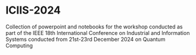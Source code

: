 # ICIIS-2024
Collection of powerpoint and notebooks for the workshop conducted as part of the IEEE 18th International Conference on Industrial and Information Systems conducted from 21st-23rd December 2024 on Quantum Computing
